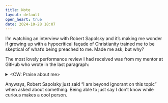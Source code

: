 ```yaml
---
title: Note
layout: default
open_heart: true
date: 2024-10-28 18:07
---
```


I’m watching an interview with Robert Sapolsky and it’s making me wonder if growing up with a hypocritical façade of Christianity trained me to be skeptical of what’s being preached to me. Made me ask, but why?

The most lovely performance review I had received was from my mentor at GitHub who wrote in the last paragraph:

<details><summary>&lt;CW: Praise about me&gt;</summary>She has a keen eye for potential technical complexity and asks simple, direct, disarming questions about new proposals. Asking “why?” makes our team better because it develops our understanding of tradeoffs internally so that we can provide detailed advice on feature teams’ pull requests.</details>

Anyways, Robert Sapolsky just said “I am beyond ignorant on this topic” when asked about something. Being able to just say I don’t know while curious makes a cool person.
